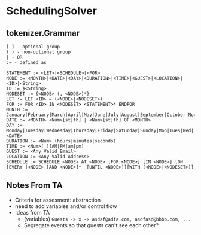 # SchedulingSolver

## tokenizer.Grammar
```
[ ] - optional group
( ) - non-optional group
| - OR
:= - defined as

STATEMENT := <LET>|<SCHEDULE>|<FOR>
NODE := <MONTH>|<DATE>|<DAY>|<DURATION>|<TIME>|<GUEST>|<LOCATION>|<ID>|<String>
ID := $<String>
NODESET := {<NODE> (, <NODE>)*}
LET := LET <ID> = (<NODE>|<NODESET>)
FOR := FOR <ID> IN <NODESET> <STATEMENT>* ENDFOR
MONTH := January|February|March|April|May|June|July|August|September|October|November|December|Jan|Feb|Mar|Apr|Jun|Jul|Aug|Sept|Oct|Nov|Dec
DATE := <MONTH> <Num>[st|th] | <Num>[st|th] OF <MONTH>
DAY := Monday|Tuesday|Wednesday|Thursday|Friday|Saturday|Sunday|Mon|Tues|Wed|Thur|Fri|Sat|Sun|<DATE>
DURATION := <Num> (hours|minutes|seconds)
TIME := <Num>[ ][AM|PM|am|pm]
GUEST := <Any Valid Email>
LOCATION := <Any Valid Address>
SCHEDULE := SCHEDULE <NODE> AT <NODE> [FOR <NODE>] [IN <NODE>] [ON [EVERY ]<NODE> [AND <NODE>]*  [UNTIL <NODE>]][WITH (<NODE>|<NODESET>)]
```

## Notes From TA 
- Criteria for assesment: abstraction
- need to add variables and/or control flow
- Ideas from TA
    - (variables) `Guests -> x -> asdaf@adfa.com, asdfasd@bbbb.com, ...`
    - Segregate events so that guests can't see each other?
